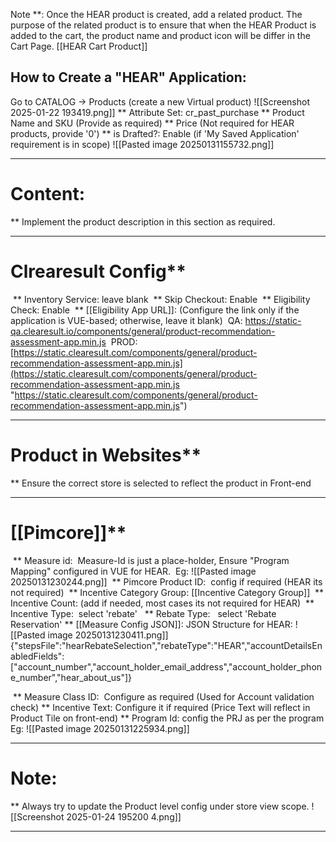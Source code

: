 Note **:  Once the HEAR product is created, add a related product. The purpose of the related product is to ensure that when the HEAR Product is added to the cart, the product name and product icon will be differ in the Cart Page. [[HEAR Cart Product]]
## How to Create a "HEAR" Application:

 Go to CATALOG -> Products (create a new Virtual product)
	 ![[Screenshot 2025-01-22 193419.png]] 
 ** Attribute Set: cr_past_purchase
 ** Product Name and SKU (Provide as required)
 ** Price (Not required for HEAR products, provide '0')
 ** is Drafted?: Enable (if 'My Saved Application' requirement is in scope)
	 ![[Pasted image 20250131155732.png]]

---
# Content:
 ** Implement the product description in this section as required.

---
# Clrearesult Config**
 ** Inventory Service: leave blank
 ** Skip Checkout: Enable
 ** Eligibility Check: Enable
 ** [[Eligibility App URL]]: (Configure the link only if the application is VUE-based; otherwise, leave it blank)
	 QA: https://static-qa.clearesult.io/components/general/product-recommendation-assessment-app.min.js
	 PROD: [https://static.clearesult.com/components/general/product-recommendation-assessment-app.min.js](https://static.clearesult.com/components/general/product-recommendation-assessment-app.min.js "https://static.clearesult.com/components/general/product-recommendation-assessment-app.min.js")

---
# Product in Websites**
 ** Ensure the correct store is selected to reflect the product in Front-end

---
# [[Pimcore]]**
  ** Measure id: 
	  Measure-Id is just a place-holder, Ensure "Program Mapping" configured in VUE for HEAR.
	  Eg: ![[Pasted image 20250131230244.png]]
  ** Pimcore Product ID: 
	  config if required (HEAR its not required)
  ** Incentive Category Group: [[Incentive Category Group]]
  ** Incentive Count: (add if needed, most cases its not required for HEAR)
  ** Incentive Type: 
	  select 'rebate'
  ** Rebate Type:
	  select 'Rebate Reservation'
  ** [[Measure Config JSON]]:
	  JSON Structure for HEAR:
	  ![[Pasted image 20250131230411.png]]
	  {"stepsFile":"hearRebateSelection","rebateType":"HEAR","accountDetailsEnabledFields":["account_number","account_holder_email_address","account_holder_phone_number","hear_about_us"]}
	 
  ** Measure Class ID: 
	  Configure as required (Used for Account validation check)
  ** Incentive Text:
	  Configure it if required (Price Text will reflect in Product Tile on front-end)
  ** Program Id:
	  config the PRJ as per the program
	  Eg: ![[Pasted image 20250131225934.png]]

---
# Note: 
** Always try to update the Product level config under store view scope.	![[Screenshot 2025-01-24 195200 4.png]]

---